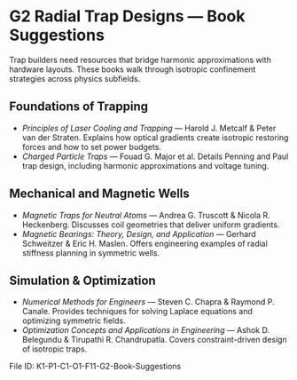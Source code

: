 # G2 Radial Trap Designs — Book Suggestions

Trap builders need resources that bridge harmonic approximations with hardware layouts. These books walk through isotropic confinement strategies across physics subfields.

## Foundations of Trapping
- *Principles of Laser Cooling and Trapping* — Harold J. Metcalf & Peter van der Straten. Explains how optical gradients create isotropic restoring forces and how to set power budgets.
- *Charged Particle Traps* — Fouad G. Major et al. Details Penning and Paul trap design, including harmonic approximations and voltage tuning.

## Mechanical and Magnetic Wells
- *Magnetic Traps for Neutral Atoms* — Andrea G. Truscott & Nicola R. Heckenberg. Discusses coil geometries that deliver uniform gradients.
- *Magnetic Bearings: Theory, Design, and Application* — Gerhard Schweitzer & Eric H. Maslen. Offers engineering examples of radial stiffness planning in symmetric wells.

## Simulation & Optimization
- *Numerical Methods for Engineers* — Steven C. Chapra & Raymond P. Canale. Provides techniques for solving Laplace equations and optimizing symmetric fields.
- *Optimization Concepts and Applications in Engineering* — Ashok D. Belegundu & Tirupathi R. Chandrupatla. Covers constraint-driven design of isotropic traps.

File ID: K1-P1-C1-O1-F11-G2-Book-Suggestions
